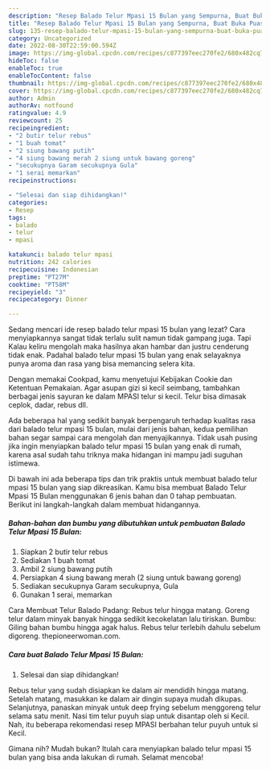 ```yaml
---
description: "Resep Balado Telur Mpasi 15 Bulan yang Sempurna, Buat Buka Puasa Enak Banget"
title: "Resep Balado Telur Mpasi 15 Bulan yang Sempurna, Buat Buka Puasa Enak Banget"
slug: 135-resep-balado-telur-mpasi-15-bulan-yang-sempurna-buat-buka-puasa-enak-banget
category: Uncategorized
date: 2022-08-30T22:59:00.594Z
image: https://img-global.cpcdn.com/recipes/c877397eec270fe2/680x482cq70/balado-telur-mpasi-15-bulan-foto-resep-utama.jpg
hideToc: false
enableToc: true
enableTocContent: false
thumbnail: https://img-global.cpcdn.com/recipes/c877397eec270fe2/680x482cq70/balado-telur-mpasi-15-bulan-foto-resep-utama.jpg
cover: https://img-global.cpcdn.com/recipes/c877397eec270fe2/680x482cq70/balado-telur-mpasi-15-bulan-foto-resep-utama.jpg
author: Admin
authorAv: notfound
ratingvalue: 4.9
reviewcount: 25
recipeingredient:
- "2 butir telur rebus"
- "1 buah tomat"
- "2 siung bawang putih"
- "4 siung bawang merah 2 siung untuk bawang goreng"
- "secukupnya Garam secukupnya Gula"
- "1 serai memarkan"
recipeinstructions:

- "Selesai dan siap dihidangkan!"
categories:
- Resep
tags:
- balado
- telur
- mpasi

katakunci: balado telur mpasi 
nutrition: 242 calories
recipecuisine: Indonesian
preptime: "PT27M"
cooktime: "PT58M"
recipeyield: "3"
recipecategory: Dinner

---
```



Sedang mencari ide resep balado telur mpasi 15 bulan yang lezat? Cara menyiapkannya sangat tidak terlalu sulit namun tidak gampang juga. Tapi Kalau keliru mengolah maka hasilnya akan hambar dan justru cenderung tidak enak. Padahal balado telur mpasi 15 bulan yang enak selayaknya punya aroma dan rasa yang bisa memancing selera kita.


Dengan memakai Cookpad, kamu menyetujui Kebijakan Cookie dan Ketentuan Pemakaian. Agar asupan gizi si kecil seimbang, tambahkan berbagai jenis sayuran ke dalam MPASI telur si kecil. Telur bisa dimasak ceplok, dadar, rebus dll.

Ada beberapa hal yang sedikit banyak berpengaruh terhadap kualitas rasa dari balado telur mpasi 15 bulan, mulai dari jenis bahan, kedua pemilihan bahan segar sampai cara mengolah dan menyajikannya. Tidak usah pusing jika ingin menyiapkan balado telur mpasi 15 bulan yang enak di rumah, karena asal sudah tahu triknya maka hidangan ini mampu jadi suguhan istimewa.


Di bawah ini ada beberapa tips dan trik praktis untuk membuat balado telur mpasi 15 bulan yang siap dikreasikan. Kamu bisa membuat Balado Telur Mpasi 15 Bulan menggunakan 6 jenis bahan dan 0 tahap pembuatan. Berikut ini langkah-langkah dalam membuat hidangannya.

<!--inarticleads1-->

##### Bahan-bahan dan bumbu yang dibutuhkan untuk pembuatan Balado Telur Mpasi 15 Bulan:

1. Siapkan 2 butir telur rebus
1. Sediakan 1 buah tomat
1. Ambil 2 siung bawang putih
1. Persiapkan 4 siung bawang merah (2 siung untuk bawang goreng)
1. Sediakan secukupnya Garam secukupnya, Gula
1. Gunakan 1 serai, memarkan


Cara Membuat Telur Balado Padang: Rebus telur hingga matang. Goreng telur dalam minyak banyak hingga sedikit kecokelatan lalu tiriskan. Bumbu: Giling bahan bumbu hingga agak halus. Rebus telur terlebih dahulu sebelum digoreng. thepioneerwoman.com. 

<!--inarticleads2-->

##### Cara buat Balado Telur Mpasi 15 Bulan:


1. Selesai dan siap dihidangkan!

Rebus telur yang sudah disiapkan ke dalam air mendidih hingga matang. Setelah matang, masukkan ke dalam air dingin supaya mudah dikupas. Selanjutnya, panaskan minyak untuk deep frying sebelum menggoreng telur selama satu menit. Nasi tim telur puyuh siap untuk disantap oleh si Kecil. Nah, itu beberapa rekomendasi resep MPASI berbahan telur puyuh untuk si Kecil. 

Gimana nih? Mudah bukan? Itulah cara menyiapkan balado telur mpasi 15 bulan yang bisa anda lakukan di rumah. Selamat mencoba!
